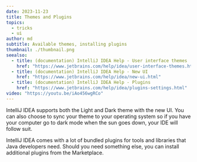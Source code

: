 ```yaml
---
date: 2023-11-23
title: Themes and Plugins
topics:
  - tricks
  - ui
author: md
subtitle: Available themes, installing plugins
thumbnail: ./thumbnail.png
seealso:
  - title: (documentation) IntelliJ IDEA Help - User interface themes
    href: "https://www.jetbrains.com/help/idea/user-interface-themes.html"
  - title: (documentation) IntelliJ IDEA Help - New UI
    href: "https://www.jetbrains.com/help/idea/new-ui.html"
  - title: (documentation) IntelliJ IDEA Help - Plugins
    href: "https://www.jetbrains.com/help/idea/plugins-settings.html"
video: "https://youtu.be/iAo456wgRCo"
---
```


IntelliJ IDEA supports both the Light and Dark theme with the new UI. You can also choose to sync your theme to your operating system so if you have your computer go to dark mode when the sun goes down, your IDE will follow suit.

IntelliJ IDEA comes with a lot of bundled plugins for tools and libraries that Java developers need. Should you need something else, you can install additional plugins from the Marketplace.
